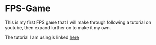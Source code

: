 # FPS-Game
This is my first FPS game that I will make through following a tutorial on youtube, then expand further on to make it my own.

The tutorial I am using is linked [here](https://www.youtube.com/watch?v=rJqP5EesxLk&list=PLGUw8UNswJEOv8c5ZcoHarbON6mIEUFBC)

